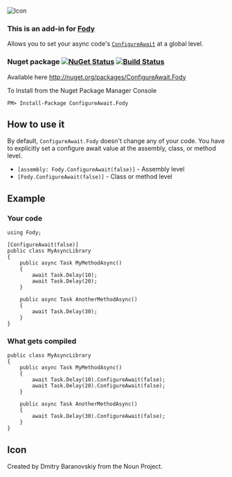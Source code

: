 ![Icon](https://raw.github.com/distantcam/ConfigureAwait/master/img/project_icon.png)

### This is an add-in for [Fody](https://github.com/Fody/Fody/) 

Allows you to set your async code's [`ConfigureAwait`](https://msdn.microsoft.com/en-us/library/system.threading.tasks.task.configureawait) at a global level.

### Nuget package [![NuGet Status](http://img.shields.io/nuget/v/ConfigureAwait.Fody.svg?style=flat-square)](https://www.nuget.org/packages/ConfigureAwait.Fody/) [![Build Status](https://img.shields.io/appveyor/ci/distantcam/ConfigureAwait.svg?style=flat-square)](https://ci.appveyor.com/project/distantcam/configureawait)

Available here http://nuget.org/packages/ConfigureAwait.Fody 

To Install from the Nuget Package Manager Console 
    
    PM> Install-Package ConfigureAwait.Fody

## How to use it

By default, `ConfigureAwait.Fody` doesn't change any of your code. You have to explicitly set a configure await value at the assembly, class, or method level.

- `[assembly: Fody.ConfigureAwait(false)]` - Assembly level
- `[Fody.ConfigureAwait(false)]` - Class or method level

## Example

### Your code

	using Fody;

	[ConfigureAwait(false)]
    public class MyAsyncLibrary
    {
        public async Task MyMethodAsync()
        {
        	await Task.Delay(10);
        	await Task.Delay(20);
        }

		public async Task AnotherMethodAsync()
        {
        	await Task.Delay(30);
        }
    }

### What gets compiled

	public class MyAsyncLibrary
    {
        public async Task MyMethodAsync()
        {
        	await Task.Delay(10).ConfigureAwait(false);
			await Task.Delay(20).ConfigureAwait(false);
        }

		public async Task AnotherMethodAsync()
        {
        	await Task.Delay(30).ConfigureAwait(false);
        }
    }

## Icon

Created by Dmitry Baranovskiy from the Noun Project.